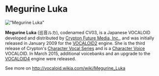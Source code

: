 <div class="vocaloid">

# Megurine Luka

!["Megurine Luka"](https://vignette.wikia.nocookie.net/vocaloid/images/3/39/Luka_v4x_final.png/revision/latest/scale-to-width-down/1000?cb=20180822085315#voca-icon 'Megurine Luka')

**Megurine Luka** (巡音ルカ), codenamed CV03, is a Japanese VOCALOID developed and
distributed by [Crypton Future Media, Inc.](http://vocaloid.wikia.com/wiki/Crypton_Future_Media,_Inc.),
and was initially released in January 2009 for the [VOCALOID2](http://vocaloid.wikia.com/wiki/VOCALOID2)
engine. She is the third release of Crypton's [Character Vocal Series](http://vocaloid.wikia.com/wiki/Character_Vocal_Series)
and is a [Character Voice](http://vocaloid.wikia.com/wiki/Character_Voice) VOCALOID.
In March 2015, additional voicebanks and an upgrade to the [VOCALOID4](http://vocaloid.wikia.com/wiki/VOCALOID4)
engine were released.

See more on <http://vocaloid.wikia.com/wiki/Megurine_Luka>

</div>
